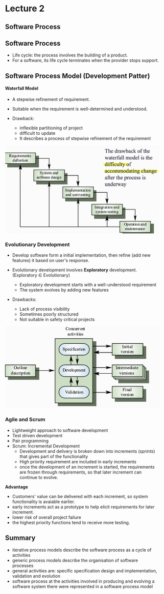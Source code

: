 # Lecture 2 
## Software Process

## Software Process
- Life cycle: the process involves the building of a product. 
- For a software, its life cycle terminates when the provider stops support. 

## Software Process Model (Development Patter)

#### Waterfall Model
- A stepwise refinement of requirement.

- Suitable when the requirement is well-determined and understood.

- Drawback: 
    - inflexible partitioning of project
    - difficult to update
    - It describes a process of stepwise refinement of the requirement

![waterfall model](resources/image5.png)

### Evolutionary Development
- Develop software form a initial implementation, then refine (add new features) it based on user's response.
- Evolutionary development involves **Exploratory** development. (Exploratory $\in$ Evolutionary)
    - Exploratory development starts with a well-understood requirement
    - The system evolves by adding new features

- Drawbacks:
    - Lack of process visibility
    - Sometimes poorly structured
    - Not suitable in safety critical projects

![Evolutionary Development](resources/image6.png)

### Agile and Scrum
- Lightweight approach to software development
- Test driven development
- Pair programming
- Scrum: Incremental Development
    - Development and delivery is broken down into increments (*sprints*) that gives part of the functionality
    - High priority requirement are included in early increments
    - once the development of an increment is started, the requirements are frozen through requirements, so that later increment can continue to evolve.
 
**Advantage**

- Customers' value can be delivered with each increment, so system functionality is avaiable earlier.
- early increments act as a prototype to help elicit requirements for later increment.
- lower risk of overall project failure
- the highest priority functions tend to receive more testing.

## Summary
- iterative process models describe the software process as a cycle of activities
-  generic process models describe the organisation of software processes
-   general activities are: specific specification design and implementation, validation and evolution
- software process at the activities involved in producing and evolving a software system there were represented in a software process model
